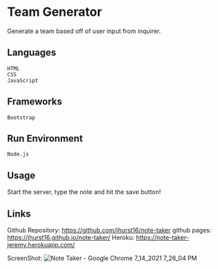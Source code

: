 # Team Generator

Generate a team based off of user input from inquirer.

## Languages


```
HTML
CSS
JavaScript
```

## Frameworks

```
Bootstrap
```

## Run Environment

```
Node.js
```

## Usage

Start the server, type the note and hit the save button!

## Links

Github Repository: https://github.com/jhurst16/note-taker
github pages: https://jhurst16.github.io/note-taker/
Heroku: https://note-taker-jeremy.herokuapp.com/

ScreenShot:
![Note Taker - Google Chrome 7_14_2021 7_26_04 PM](https://user-images.githubusercontent.com/79426564/125705354-29024f72-7d16-4b39-8a42-aafd4c768c3e.png)